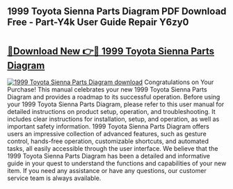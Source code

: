 ## 1999 Toyota Sienna Parts Diagram PDF Download Free - Part-Y4k User Guide Repair Y6zy0

# <h2><a href="http://dft1bcr.blite.top/?on=1999+Toyota+Sienna+Parts+Diagram">🔗Download New 👉🔴 1999 Toyota Sienna Parts Diagram</a></h2>

[![1999 Toyota Sienna Parts Diagram download](https://i.imgur.com/lujVjoI.png)](http://dft1bcr.blite.top/?on=1999+Toyota+Sienna+Parts+Diagram)
Congratulations on Your Purchase! This manual celebrates your new 1999 Toyota Sienna Parts Diagram and provides a roadmap to its successful operation. Before using your 1999 Toyota Sienna Parts Diagram, please refer to this user manual for detailed instructions on product setup, operation, and troubleshooting. It includes clear instructions for installation, setup, and operation, as well as important safety information. 1999 Toyota Sienna Parts Diagram offers users an impressive collection of advanced features, such as gesture control, hands-free operation, customizable shortcuts, and automated tasks, all easily accessible through the user interface. We believe that the 1999 Toyota Sienna Parts Diagram has been a detailed and informative guide in your quest to understand the functions and capabilities of your new item. If you need any assistance or have any questions, our customer service team is always available.
